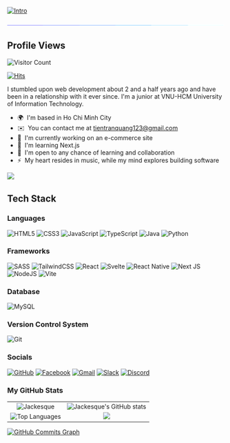 [![Intro](https://readme-typing-svg.herokuapp.com?font=Fira+Mono&weight=100&size=60&duration=2500&pause=500&color=7FEAF5&center=true&vCenter=true&random=false&width=1000&height=200&lines=%F0%9F%91%8B+Hi+y'all;I'm+Jac;You+can+call+me+Jackesque;It's+pronounced+Jac%E3%83%BBkes%E3%83%BBk;Or+just+Jac+for+short;%F0%9F%A4%AB)](https://git.io/typing-svg)

<img src="/public/horizontal-divider-gradient.gif">

## Profile Views

![Visitor Count](https://profile-counter.glitch.me/Jackesque/count.svg)

[![Hits](https://hits.sh/github.com/Jackesque.svg?view=today-total&style=for-the-badge&label=visitors&extraCount=7&logo=4chan)](https://hits.sh/github.com/Jackesque/)

I stumbled upon web development about 2 and a half years ago and have been in a relationship with it ever since. I'm a junior at VNU-HCM University of Information Technology.

*   🌍  I'm based in Ho Chi Minh City
*   ✉️  You can contact me at [tientranquang123@gmail.com](mailto:tientranquang123@gmail.com)
*   🚀  I'm currently working on an e-commerce site
*   🧠  I'm learning Next.js
*   🤝  I'm open to any chance of learning and collaboration
*   ⚡  My heart resides in music, while my mind explores building software

<a href="https://www.github.com/Jackesque" target="_blank" rel="noreferrer">
  <img src="https://img.shields.io/github/followers/Jackesque?logo=github&style=for-the-badge&color=0891b2&labelColor=1c1917" />
</a>
  
## Tech Stack

### Languages

![HTML5](https://img.shields.io/badge/html5-%23E34F26.svg?style=for-the-badge&logo=html5&logoColor=white)
![CSS3](https://img.shields.io/badge/css3-%231572B6.svg?style=for-the-badge&logo=css3&logoColor=white)
![JavaScript](https://img.shields.io/badge/javascript-2E302C.svg?style=for-the-badge&logo=javascript&logoColor=f0dc4e)
![TypeScript](https://img.shields.io/badge/typescript-2D79C7.svg?style=for-the-badge&logo=typescript&logoColor=white)
![Java](https://t.ly/0cNI1)
![Python](https://img.shields.io/badge/python-387EB8?style=for-the-badge&logo=python&logoColor=FFC331)

### Frameworks

![SASS](https://img.shields.io/badge/SASS-hotpink.svg?style=for-the-badge&logo=SASS&logoColor=white)
![TailwindCSS](https://img.shields.io/badge/tailwindcss-38BDF8.svg?style=for-the-badge&logo=tailwind-css&logoColor=white)
![React](https://img.shields.io/badge/react-%2320232A.svg?style=for-the-badge&logo=react&logoColor=%2361DAFB)
![Svelte](https://img.shields.io/badge/svelte-FF3E00.svg?style=for-the-badge&logo=svelte&logoColor=white)
![React Native](https://img.shields.io/badge/react_native-%2320232A.svg?style=for-the-badge&logo=react&logoColor=%2361DAFB)
![Next JS](https://img.shields.io/badge/Next-black?style=for-the-badge&logo=next.js&logoColor=white)
![NodeJS](https://img.shields.io/badge/node.js-689F63?style=for-the-badge&logo=node.js&logoColor=white)
![Vite](https://img.shields.io/badge/vite-%23646CFF.svg?style=for-the-badge&logo=vite&logoColor=white)

### Database

![MySQL](https://img.shields.io/badge/mysql-007690.svg?style=for-the-badge&logo=mysql&logoColor=white)

### Version Control System

![Git](https://img.shields.io/badge/git-%23F05033.svg?style=for-the-badge&logo=git&logoColor=white)


### Socials

[![GitHub](https://img.shields.io/badge/github-%23121011.svg?style=for-the-badge&logo=github&logoColor=white)](https://github.com/Jackesque)
[![Facebook](https://img.shields.io/badge/Facebook-%231877F2.svg?style=for-the-badge&logo=Facebook&logoColor=white)](https://www.facebook.com/tien.tranquang.0807)
[![Gmail](https://img.shields.io/badge/Gmail-D14836?style=for-the-badge&logo=gmail&logoColor=white)](mailto:tientranquang123@gmail.com)
[![Slack](https://img.shields.io/badge/Slack-4A154B?style=for-the-badge&logo=slack&logoColor=white)](https://app.slack.com/client/T02QFU9TCTD/D05L25661QS/rimeto_profile/U05KMJBG8FR)
[![Discord](https://img.shields.io/badge/Discord-%235865F2.svg?style=for-the-badge&logo=discord&logoColor=white)](discord.com/users/765164329053061133)

### My GitHub Stats

<table>
    <tr>
        <td align="center">
          <img src="https://github-trophies.vercel.app/?username=Jackesque&theme=onestar&row=4&column=4" alt="Jackesque" />
        </td>
        </td>
        <td align="center">
            <img src="https://github-readme-stats.vercel.app/api?username=Jackesque&show_icons=true&hide=&count_private=true&title_color=0891b2&text_color=ffffff&icon_color=0891b2&bg_color=1c1917&hide_border=true&show_icons=true" alt="Jackesque's GitHub stats" />
        </td> 
    </tr>
    <tr>
        <td align="center">            
            <img src="https://github-readme-stats.vercel.app/api/top-langs/?username=Jackesque&layout=compact&langs_count=10&title_color=0891b2&text_color=ffffff&icon_color=0891b2&bg_color=1c1917&hide_border=false=Top%20%Languages" alt="Top Languages" />
        </td>
        <td align="center">
            <img src="https://github-readme-streak-stats.herokuapp.com/?user=Jackesque&stroke=ffffff&background=1c1917&ring=0891b2&fire=0891b2&currStreakNum=ffffff&currStreakLabel=0891b2&sideNums=ffffff&sideLabels=ffffff&dates=ffffff&hide_border=true" />
        </td>
    </tr>
</table>

<a href="http://www.github.com/Jackesque">
  <img src="https://github-readme-activity-graph.vercel.app/graph?username=Jackesque&bg_color=1c1917&color=ffffff&line=0891b2&point=ffffff&area_color=1c1917&area=true&hide_border=true&custom_title=GitHub%20Commits%20Graph" alt="GitHub Commits Graph" />
</a>
